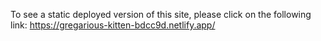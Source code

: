 To see a static deployed version of this site, please click on the following link: https://gregarious-kitten-bdcc9d.netlify.app/

